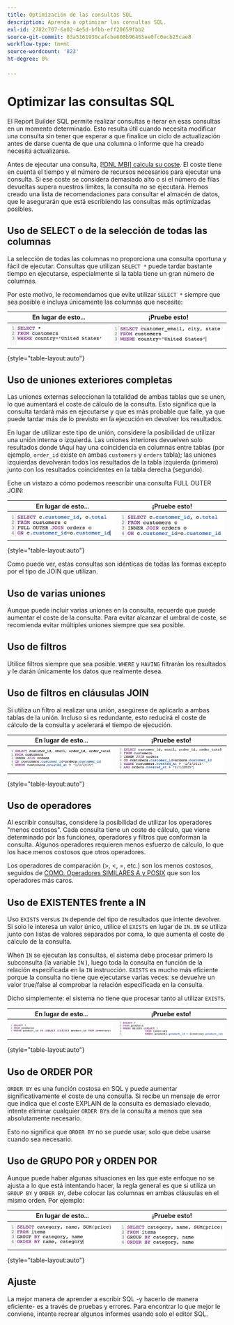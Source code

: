 ```yaml
---
title: Optimización de las consultas SQL
description: Aprenda a optimizar las consultas SQL.
exl-id: 2782c707-6a02-4e5d-bfbb-eff20659fbb2
source-git-commit: 03a5161930cafcbe600b96465ee0fc0ecb25cae8
workflow-type: tm+mt
source-wordcount: '823'
ht-degree: 0%

---
```


# Optimizar las consultas SQL

El Report Builder SQL permite realizar consultas e iterar en esas consultas en un momento determinado. Esto resulta útil cuando necesita modificar una consulta sin tener que esperar a que finalice un ciclo de actualización antes de darse cuenta de que una columna o informe que ha creado necesita actualizarse.

Antes de ejecutar una consulta, [[!DNL MBI] calcula su coste](https://support.magento.com/hc/en-us/articles/360016730391). El coste tiene en cuenta el tiempo y el número de recursos necesarios para ejecutar una consulta. Si ese coste se considera demasiado alto o si el número de filas devueltas supera nuestros límites, la consulta no se ejecutará. Hemos creado una lista de recomendaciones para consultar el almacén de datos, que le asegurarán que está escribiendo las consultas más optimizadas posibles.

## Uso de SELECT o de la selección de todas las columnas

La selección de todas las columnas no proporciona una consulta oportuna y fácil de ejecutar. Consultas que utilizan `SELECT *` puede tardar bastante tiempo en ejecutarse, especialmente si la tabla tiene un gran número de columnas.

Por este motivo, le recomendamos que evite utilizar `SELECT *` siempre que sea posible e incluya únicamente las columnas que necesite:

| **En lugar de esto...** | **¡Pruebe esto!** |
|-----|-----|
| ![](../../mbi/assets/Select_all_1.png) | ![](../../mbi/assets/Select_all_2.png) |

{style=&quot;table-layout:auto&quot;}

## Uso de uniones exteriores completas

Las uniones externas seleccionan la totalidad de ambas tablas que se unen, lo que aumentará el coste de cálculo de la consulta. Esto significa que la consulta tardará más en ejecutarse y que es más probable que falle, ya que puede tardar más de lo previsto en la ejecución en devolver los resultados.

En lugar de utilizar este tipo de unión, considere la posibilidad de utilizar una unión interna o izquierda. Las uniones interiores devuelven solo resultados donde tAquí hay una coincidencia en columnas entre tablas (por ejemplo, `order_id` existe en ambas `customers` y `orders` tabla); las uniones izquierdas devolverán todos los resultados de la tabla izquierda (primero) junto con los resultados coincidentes en la tabla derecha (segundo).

Eche un vistazo a cómo podemos reescribir una consulta FULL OUTER JOIN:

| **En lugar de esto...** | **¡Pruebe esto!** |
|-----|-----|
| ![](../../mbi/assets/Full_Outer_Join_1.png) | ![](../../mbi/assets/Full_Outer_Join_2.png) |

{style=&quot;table-layout:auto&quot;}

Como puede ver, estas consultas son idénticas de todas las formas excepto por el tipo de JOIN que utilizan.

## Uso de varias uniones

Aunque puede incluir varias uniones en la consulta, recuerde que puede aumentar el coste de la consulta. Para evitar alcanzar el umbral de coste, se recomienda evitar múltiples uniones siempre que sea posible.

## Uso de filtros

Utilice filtros siempre que sea posible. `WHERE` y `HAVING` filtrarán los resultados y le darán únicamente los datos que realmente desea.

## Uso de filtros en cláusulas JOIN

Si utiliza un filtro al realizar una unión, asegúrese de aplicarlo a ambas tablas de la unión. Incluso si es redundante, esto reducirá el coste de cálculo de la consulta y acelerará el tiempo de ejecución.

| **En lugar de esto...** | **¡Pruebe esto!** |
|-----|-----|
| ![](../../mbi/assets/Join_filters_1.png) | ![](../../mbi/assets/Join_filters_2.png) |

{style=&quot;table-layout:auto&quot;}

## Uso de operadores

Al escribir consultas, considere la posibilidad de utilizar los operadores &quot;menos costosos&quot;. Cada consulta tiene un coste de cálculo, que viene determinado por las funciones, operadores y filtros que conforman la consulta. Algunos operadores requieren menos esfuerzo de cálculo, lo que los hace menos costosos que otros operadores.

Los operadores de comparación (>, &lt;, =, etc.) son los menos costosos, seguidos de [COMO. Operadores SIMILARES A y POSIX](https://www.postgresql.org/docs/9.5/functions-matching.html) que son los operadores más caros.

## Uso de EXISTENTES frente a IN

Uso `EXISTS` versus `IN` depende del tipo de resultados que intente devolver. Si solo le interesa un valor único, utilice el `EXISTS` en lugar de `IN`. `IN` se utiliza junto con listas de valores separados por coma, lo que aumenta el coste de cálculo de la consulta.

When `IN` se ejecutan las consultas, el sistema debe procesar primero la subconsulta (la variable `IN` ), luego toda la consulta en función de la relación especificada en la `IN` instrucción. `EXISTS` es mucho más eficiente porque la consulta no tiene que ejecutarse varias veces: se devuelve un valor true/false al comprobar la relación especificada en la consulta.

Dicho simplemente: el sistema no tiene que procesar tanto al utilizar `EXISTS`.

| **En lugar de esto...** | **¡Pruebe esto!** |
|-----|-----|
| ![](../../mbi/assets/Exists_1.png) | ![](../../mbi/assets/Exists_2.png) |

{style=&quot;table-layout:auto&quot;}

## Uso de ORDER POR

`ORDER BY` es una función costosa en SQL y puede aumentar significativamente el coste de una consulta. Si recibe un mensaje de error que indica que el coste EXPLAIN de la consulta es demasiado elevado, intente eliminar cualquier `ORDER BY`s de la consulta a menos que sea absolutamente necesario.

Esto no significa que `ORDER BY` no se puede usar, solo que debe usarse cuando sea necesario.

## Uso de GRUPO POR y ORDEN POR

Aunque puede haber algunas situaciones en las que este enfoque no se ajusta a lo que está intentando hacer, la regla general es que si utiliza un `GROUP BY` y `ORDER BY`, debe colocar las columnas en ambas cláusulas en el mismo orden. Por ejemplo:

| **En lugar de esto...** | **¡Pruebe esto!** |
|-----|-----|
| ![](../../mbi/assets/Group_by_2.png) | ![](../../mbi/assets/Group_by_1.png) |

{style=&quot;table-layout:auto&quot;}

## Ajuste

La mejor manera de aprender a escribir SQL -y hacerlo de manera eficiente- es a través de pruebas y errores. Para encontrar lo que mejor le conviene, intente recrear algunos informes usando solo el editor SQL.
